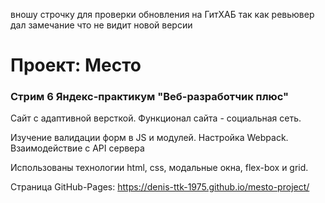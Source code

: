 вношу строчку для проверки обновления на ГитХАБ так как ревьювер дал замечание что не видит новой версии

# Проект: Место

### Стрим 6 Яндекс-практикум "Веб-разработчик плюс"

Сайт с адаптивной версткой. Функционал сайта - социальная сеть.

Изучение валидации форм в JS и модулей. Настройка Webpack. Взаимодействие с API сервера

Использованы технологии html, css, модальные окна, flex-box и grid.

Страница GitHub-Pages: https://denis-ttk-1975.github.io/mesto-project/
